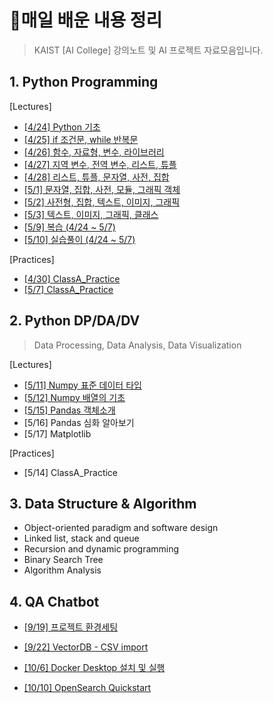 # 💾매일 배운 내용 정리



> KAIST [AI College]  강의노트 및 AI 프로젝트 자료모음입니다.



## 1. Python Programming

[Lectures]

- [[4/24] Python 기초](notes/0424_PythonBasic.md)
- [[4/25] if 조건문, while 반복문](notes/0425_IfWhile.md)
- [[4/26] 함수, 자료형, 변수, 라이브러리](notes/0426_함수라이브러리.md)
- [[4/27] 지역 변수, 전역 변수, 리스트, 튜플](notes/0427_변수리스트튜플.md)
- [[4/28] 리스트, 튜플, 문자열, 사전, 집합](notes/0428_리스트튜플.md)
- [[5/1] 문자열, 집합, 사전, 모듈, 그래픽 객체](notes/0501_문자열집합사전.md)
- [[5/2] 사전형, 집합, 텍스트, 이미지, 그래픽](notes/0502_텍스트이미지그래픽.md)
- [[5/3] 텍스트, 이미지, 그래픽, 클래스](notes/0503_클래스.md)
- [[5/9] 복습 (4/24 ~ 5/7)](notes/0509_전체복습.md)
- [[5/10] 실습풀이 (4/24 ~ 5/7)](notes/0510_전체실습질의.md)

[Practices]

- [[4/30] ClassA_Practice](notes/0430_실습.md)
- [[5/7] ClassA_Practice](notes/0507_실습.md)



## 2. Python DP/DA/DV 

> Data Processing, Data Analysis, Data Visualization

[Lectures]

- [[5/11] Numpy 표준 데이터 타입](notes/0511_넘파이.md)
- [[5/12] Numpy 배열의 기초](notes/0512_넘파이2.md)
- [[5/15] Pandas 객체소개](notes/0515_판다스.md)
- [5/16] Pandas 심화 알아보기
- [5/17] Matplotlib

[Practices]

- [5/14] ClassA_Practice



## 3. Data Structure & Algorithm

- Object-oriented paradigm and software design
- Linked list, stack and queue
- Recursion and dynamic programming
- Binary Search Tree
- Algorithm Analysis



## 4. QA Chatbot

- [[9/19] 프로젝트 환경세팅](notes/0919_QASetting.md)

- [[9/22] VectorDB - CSV import](notes/0921_CSV.md)

- [[10/6] Docker Desktop 설치 및 실행](notes/1006_Docker.md)

- [[10/10] OpenSearch Quickstart](notes/1010_OpenSearch.md)
